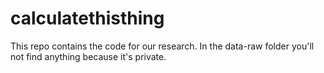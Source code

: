 
# calculatethisthing

<!-- badges: start -->
<!-- badges: end -->

This repo contains the code for our research. In the data-raw folder you'll not find anything because it's private.

